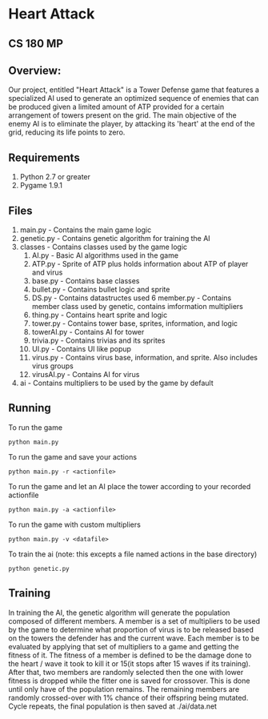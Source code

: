 # Heart Attack
## CS 180 MP

## Overview:
Our project, entitled "Heart Attack" is a Tower Defense game that features a
specialized AI used to generate an optimized sequence of enemies that can be
produced given a limited amount of ATP provided for a certain arrangement of
towers present on the grid. The main objective of the enemy AI is to eliminate
the player, by attacking its 'heart' at the end of the grid, reducing its life points to zero.

## Requirements
1. Python 2.7 or greater
2. Pygame 1.9.1

## Files
1. main.py - Contains the main game logic
2. genetic.py - Contains genetic algorithm for training the AI
3. classes - Contains classes used by the game logic
	1. AI.py - Basic AI algorithms used in the game
	2. ATP.py - Sprite of ATP plus holds information about ATP of player and virus
	3. base.py - Contains base classes
	4. bullet.py - Contains bullet logic and sprite
	5. DS.py	- Contains datastructes used
	6 member.py - Contains member class used by genetic, contains imformation
		multipliers
	7. thing.py		- Contains heart sprite and logic
	8. tower.py 	- Contains tower base, sprites, information, and logic
	9. towerAI.py		- Contains AI for tower
	10. trivia.py	- Contains trivias and its sprites
	11. UI.py 	- Contains UI like popup
	12. virus.py	- Contains virus base, information, and sprite. Also includes virus groups
	13. virusAI.py - Contains AI for virus
4. ai - Contains multipliers to be used by the game by default

## Running
To run the game
```
python main.py
```

To run the game and save your actions
```
python main.py -r <actionfile>
```

To run the game and let an AI place the tower according to your recorded actionfile
```
python main.py -a <actionfile>
```

To run the game with custom multipliers
```
python main.py -v <datafile>
```

To train the ai (note: this excepts a file named actions in the base directory)
```
python genetic.py
```

## Training
In training the AI, the genetic algorithm will generate the population composed of different members.
A member is a set of multipliers to be used by the game to determine what proportion of virus is to be released
based on the towers the defender has and the current wave. Each member is to be evaluated by applying 
that set of multipliers to a game and getting the fitness of it. The fitness of a member is defined to be the damage
done to the heart / wave it took to kill it or 15(it stops after 15 waves if its training). After that, two members are 
randomly selected then the one with lower fitness is dropped while the fitter one is saved for crossover. This is done
until only have of the population remains. The remaining members are randomly crossed-over with 1% chance
of their offspring being mutated. Cycle repeats, the final population is then saved at ./ai/data.net
